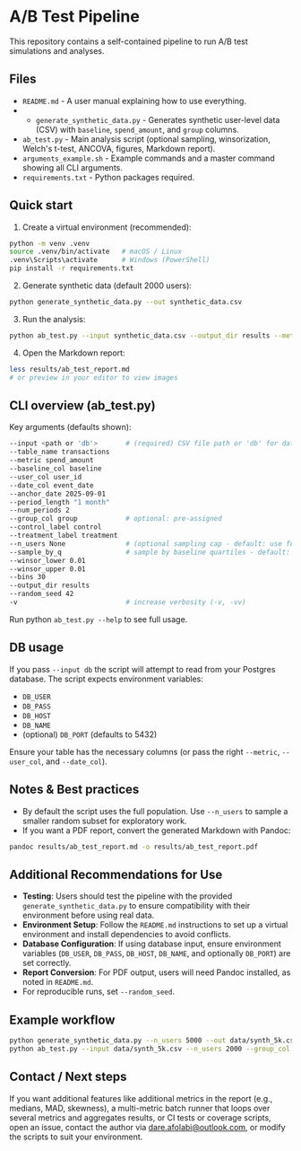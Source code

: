 # A/B Test Pipeline

This repository contains a self-contained pipeline to run A/B test simulations and analyses.

## Files

- `README.md` - A user manual explaining how to use everything.
- - `generate_synthetic_data.py` - Generates synthetic user-level data (CSV) with `baseline`, `spend_amount`, and `group` columns.
- `ab_test.py` - Main analysis script (optional sampling, winsorization, Welch's t-test, ANCOVA, figures, Markdown report).
- `arguments_example.sh` - Example commands and a master command showing all CLI arguments.
- `requirements.txt` - Python packages required.

## Quick start

1. Create a virtual environment (recommended):

```bash
python -m venv .venv
source .venv/bin/activate   # macOS / Linux
.venv\Scripts\activate      # Windows (PowerShell)
pip install -r requirements.txt
```

2. Generate synthetic data (default 2000 users):

```bash
python generate_synthetic_data.py --out synthetic_data.csv
```

3.	Run the analysis:

```bash
python ab_test.py --input synthetic_data.csv --output_dir results --metric spend_amount --baseline_col baseline
```

4.	Open the Markdown report:

```bash
less results/ab_test_report.md
# or preview in your editor to view images
```

## CLI overview (ab_test.py)

Key arguments (defaults shown):

```bash
--input <path or 'db'>       # (required) CSV file path or 'db' for database
--table_name transactions
--metric spend_amount
--baseline_col baseline
--user_col user_id
--date_col event_date
--anchor_date 2025-09-01
--period_length "1 month"
--num_periods 2
--group_col group            # optional: pre-assigned
--control_label control
--treatment_label treatment
--n_users None               # (optional sampling cap - default: use full population)
--sample_by_q                # sample by baseline quartiles - default: random sampling
--winsor_lower 0.01
--winsor_upper 0.01
--bins 30
--output_dir results
--random_seed 42
-v                           # increase verbosity (-v, -vv)
```

Run python `ab_test.py --help` to see full usage.

## DB usage

If you pass `--input db` the script will attempt to read from your Postgres database. The script expects environment variables:
- `DB_USER`
- `DB_PASS`
- `DB_HOST`
- `DB_NAME`
- (optional) `DB_PORT` (defaults to 5432)

Ensure your table has the necessary columns (or pass the right `--metric`, `--user_col`, and `--date_col`).

## Notes & Best practices

- By default the script uses the full population. Use `--n_users` to sample a smaller random subset for exploratory work.
- If you want a PDF report, convert the generated Markdown with Pandoc:

```bash
pandoc results/ab_test_report.md -o results/ab_test_report.pdf
```

## Additional Recommendations for Use

- **Testing**: Users should test the pipeline with the provided `generate_synthetic_data.py` to ensure compatibility with their environment before using real data.
- **Environment Setup**: Follow the `README.md` instructions to set up a virtual environment and install dependencies to avoid conflicts.
- **Database Configuration**: If using database input, ensure environment variables (`DB_USER`, `DB_PASS`, `DB_HOST`, `DB_NAME`, and optionally `DB_PORT`) are set correctly.
- **Report Conversion**: For PDF output, users will need Pandoc installed, as noted in `README.md`.
- For reproducible runs, set `--random_seed`.

## Example workflow

```bash
python generate_synthetic_data.py --n_users 5000 --out data/synth_5k.csv
python ab_test.py --input data/synth_5k.csv --n_users 2000 --group_col group --metric spend_amount --baseline_col baseline --output_dir results/myrun -v
```

## Contact / Next steps

If you want additional features like additional metrics in the report (e.g., medians, MAD, skewness), a multi-metric batch runner that loops over several metrics and aggregates results, or CI tests or coverage scripts, open an issue, contact the author via [dare.afolabi@outlook.com](mailto:dare.afolabi@outlook.com), or modify the scripts to suit your environment.